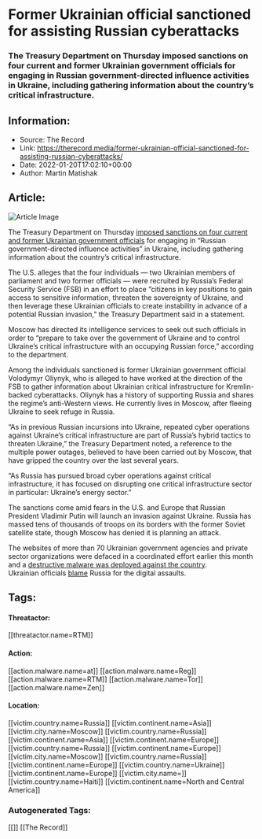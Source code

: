 # Former Ukrainian official sanctioned for assisting Russian cyberattacks
### The Treasury Department on Thursday imposed sanctions on four current and former Ukrainian government officials for engaging in Russian government-directed influence activities in Ukraine, including gathering information about the country’s critical infrastructure.

## Information:
+ Source: The Record
+ Link: https://therecord.media/former-ukrainian-official-sanctioned-for-assisting-russian-cyberattacks/
+ Date: 2022-01-20T17:02:10+00:00
+ Author: Martin Matishak


## Article:
![Article Image](https://therecord.media/wp-content/uploads/2020/11/bigstock-United-States-Treasury-Buildin-336606325-1-scaled.jpg)

The Treasury Department on Thursday [imposed sanctions on four current and former Ukrainian government officials](https://home.treasury.gov/news/press-releases/jy0562) for engaging in “Russian government-directed influence activities” in Ukraine, including gathering information about the country’s critical infrastructure.


The U.S. alleges that the four individuals — two Ukrainian members of parliament and two former officials — were recruited by Russia’s Federal Security Service (FSB) in an effort to place “citizens in key positions to gain access to sensitive information, threaten the sovereignty of Ukraine, and then leverage these Ukrainian officials to create instability in advance of a potential Russian invasion,” the Treasury Department said in a statement.


Moscow has directed its intelligence services to seek out such officials in order to “prepare to take over the government of Ukraine and to control Ukraine’s critical infrastructure with an occupying Russian force,” according to the department.


Among the individuals sanctioned is former Ukrainian government official Volodymyr Oliynyk, who is alleged to have worked at the direction of the FSB to gather information about Ukrainian critical infrastructure for Kremlin-backed cyberattacks. Oliynyk has a history of supporting Russia and shares the regime’s anti-Western views. He currently lives in Moscow, after fleeing Ukraine to seek refuge in Russia.


“As in previous Russian incursions into Ukraine, repeated cyber operations against Ukraine’s critical infrastructure are part of Russia’s hybrid tactics to threaten Ukraine,” the Treasury Department noted, a reference to the multiple power outages, believed to have been carried out by Moscow, that have gripped the country over the last several years.


“As Russia has pursued broad cyber operations against critical infrastructure, it has focused on disrupting one critical infrastructure sector in particular: Ukraine’s energy sector.”


The sanctions come amid fears in the U.S. and Europe that Russian President Vladimir Putin will launch an invasion against Ukraine. Russia has massed tens of thousands of troops on its borders with the former Soviet satellite state, though Moscow has denied it is planning an attack.


The websites of more than 70 Ukrainian government agencies and private sector organizations were defaced in a coordinated effort earlier this month and a [destructive malware was deployed against the country](https://therecord.media/ukraine-investigates-multiple-vectors-in-website-defacements-data-wiper-attacks/).  
Ukrainian officials [blame](https://thedigital.gov.ua/news/rosiya-mae-namir-zniziti-doviru-do-vladi-feykami-pro-vrazlivist-kritichnoi-informatsiynoi-infrastrukturi-ta-zliv-danikh-ukraintsiv) Russia for the digital assaults.





## Tags:

#### Threatactor:
[[threatactor.name=RTM]]

#### Action:
[[action.malware.name=at]] [[action.malware.name=Reg]] [[action.malware.name=RTM]] [[action.malware.name=Tor]] [[action.malware.name=Zen]]

#### Location:
[[victim.country.name=Russia]] [[victim.continent.name=Asia]] [[victim.city.name=Moscow]] [[victim.country.name=Russia]] [[victim.continent.name=Asia]] [[victim.continent.name=Europe]] [[victim.country.name=Russia]] [[victim.continent.name=Europe]] [[victim.city.name=Moscow]] [[victim.country.name=Russia]] [[victim.continent.name=Europe]] [[victim.country.name=Ukraine]] [[victim.continent.name=Europe]] [[victim.city.name=]] [[victim.country.name=Haiti]] [[victim.continent.name=North and Central America]]

### Autogenerated Tags:
[[]] [[The Record]]

